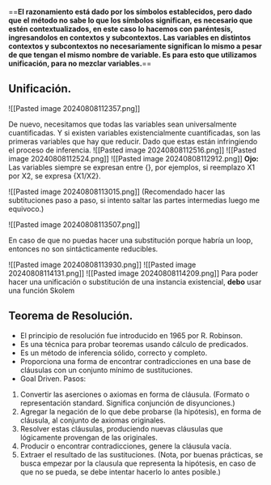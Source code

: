 ==**El razonamiento está dado por los símbolos establecidos, pero dado que el método no sabe lo que los símbolos significan, es necesario que estén contextualizados, en este caso lo hacemos con paréntesis, ingresandolos en contextos y subcontextos. Las variables en distintos contextos y subcontextos no necesariamente significan lo mismo a pesar de que tengan el mismo nombre de variable. Es para esto que utilizamos unificación, para no mezclar variables.**==

## Unificación.
![[Pasted image 20240808112357.png]]

De nuevo, necesitamos que todas las variables sean universalmente cuantificadas. Y si existen variables existencialmente cuantificadas, son las primeras variables que hay que reducir. Dado que estas están infringiendo el proceso de inferencia.
![[Pasted image 20240808112516.png]]
![[Pasted image 20240808112524.png]]
![[Pasted image 20240808112912.png]]
**Ojo:** Las variables siempre se expresan entre {}, por ejemplos, si reemplazo X1 por X2, se expresa {X1/X2}.

![[Pasted image 20240808113015.png]]
(Recomendado hacer las subtituciones paso a paso, si intento saltar las partes intermedias luego me equivoco.)

![[Pasted image 20240808113507.png]]

En caso de que no puedas hacer una substitución porque habría  un loop, entonces no son sintácticamente reducibles.

![[Pasted image 20240808113930.png]]
![[Pasted image 20240808114131.png]]
![[Pasted image 20240808114209.png]]
Para poder hacer una unificación o substitución de una instancia existencial, **debo** usar una función Skolem

## Teorema de Resolución.

- El principio de resolución fue introducido en 1965 por R. Robinson.
- Es una técnica para probar teoremas usando cálculo de predicados.
- Es un método de inferencia sólido, correcto y completo.
- Proporciona una forma de encontrar contradicciones en una base de cláusulas con un conjunto mínimo de sustituciones.
- Goal Driven.
Pasos:
1. Convertir las aserciones o axiomas en forma de cláusula. (Formato o representación standard. Significa conjunción de disyunciones.)
2. Agregar la negación de lo que debe probarse (la hipótesis), en forma de cláusula, al conjunto de axiomas originales. 
3. Resolver estas cláusulas, produciendo nuevas cláusulas que lógicamente provengan de las originales. 
4. Producir o encontrar contradicciones, genere la cláusula vacía. 
5. Extraer el resultado de las sustituciones.
(Nota, por buenas prácticas, se busca empezar por la clausula que representa la hipótesis, en caso de que no se pueda, se debe intentar hacerlo lo antes posible.)
